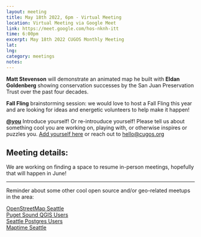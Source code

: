 ```yaml
---
layout: meeting
title: May 18th 2022, 6pm - Virtual Meeting
location: Virtual Meeting via Google Meet
link: https://meet.google.com/hos-nknh-itt
time: 6:00pm
excerpt: May 18th 2022 CUGOS Monthly Meeting
lat:
lng:
category: meetings
notes: 
---
```


**Matt Stevenson** will demonstrate an animated map he built with **Eldan Goldenberg** showing conservation successes by the San Juan Preservation Trust over the past four decades.

**Fall Fling** brainstorming session:  we would love to host a Fall Fling this year and are looking for ideas and energetic volunteers to help make it happen!

**[@you](http://cugos.org/people/)** Introduce yourself! Or re-introuduce yourself! Please tell us about something cool you are working on, playing with, or otherwise inspires or puzzles you. [Add yourself here](https://github.com/cugos/cugos.github.com/blob/master/meetings/_posts/2022-02-16-cugos_monthly.md) or reach out to hello@cugos.org

## Meeting details:

We are working on finding a space to resume in-person meetings, hopefully that will happen in June!


---

Reminder about some other cool open source and/or geo-related meetups in the area:

[OpenStreetMap Seattle](https://www.meetup.com/OpenStreetMap-Seattle/)  
[Puget Sound QGIS Users](https://www.meetup.com/Puget-Sound-QGIS-Users-Group/)  
[Seattle Postgres Users](https://www.meetup.com/Seattle-Postgres/)  
[Maptime Seattle](https://www.meetup.com/MaptimeSEA/)
